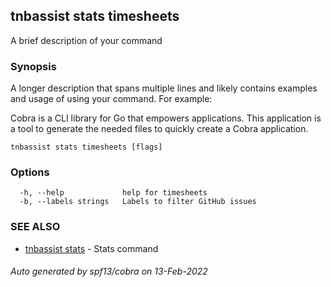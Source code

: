 ## tnbassist stats timesheets

A brief description of your command

### Synopsis

A longer description that spans multiple lines and likely contains examples
and usage of using your command. For example:

Cobra is a CLI library for Go that empowers applications.
This application is a tool to generate the needed files
to quickly create a Cobra application.

```
tnbassist stats timesheets [flags]
```

### Options

```
  -h, --help             help for timesheets
  -b, --labels strings   Labels to filter GitHub issues
```

### SEE ALSO

* [tnbassist stats](tnbassist_stats.md)	 - Stats command

###### Auto generated by spf13/cobra on 13-Feb-2022
